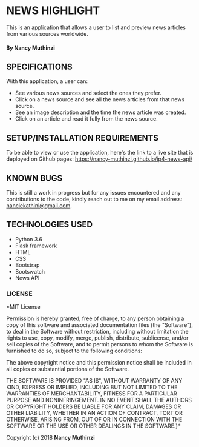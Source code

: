 # NEWS HIGHLIGHT
This is an application that allows a user to list and preview news articles from various sources worldwide.

#### By Nancy Muthinzi

## SPECIFICATIONS
With this application, a user can:
- See various news sources and select the ones they prefer.
- Click on a news source and see all the news articles from that news source.
- See an image description and the time the news article was created.
- Click on an article and read it fully from the news source.


## SETUP/INSTALLATION REQUIREMENTS
To be able to view or use the application, here's the link to a live site that is deployed on Github pages: https://nancy-muthinzi.github.io/ip4-news-api/

## KNOWN BUGS
This is still a work in progress but for any issues encountered and any contributions to the code, kindly reach out to me on my email address: nanciekathini@gmail.com.

## TECHNOLOGIES USED
- Python 3.6 
- Flask framework
- HTML
- CSS
- Bootstrap
- Bootswatch
- News API

### LICENSE
*MIT License

Permission is hereby granted, free of charge, to any person obtaining a copy
of this software and associated documentation files (the "Software"), to deal
in the Software without restriction, including without limitation the rights
to use, copy, modify, merge, publish, distribute, sublicense, and/or sell
copies of the Software, and to permit persons to whom the Software is
furnished to do so, subject to the following conditions:

The above copyright notice and this permission notice shall be included in all
copies or substantial portions of the Software.

THE SOFTWARE IS PROVIDED "AS IS", WITHOUT WARRANTY OF ANY KIND, EXPRESS OR
IMPLIED, INCLUDING BUT NOT LIMITED TO THE WARRANTIES OF MERCHANTABILITY,
FITNESS FOR A PARTICULAR PURPOSE AND NONINFRINGEMENT. IN NO EVENT SHALL THE
AUTHORS OR COPYRIGHT HOLDERS BE LIABLE FOR ANY CLAIM, DAMAGES OR OTHER
LIABILITY, WHETHER IN AN ACTION OF CONTRACT, TORT OR OTHERWISE, ARISING FROM,
OUT OF OR IN CONNECTION WITH THE SOFTWARE OR THE USE OR OTHER DEALINGS IN THE
SOFTWARE.}*

Copyright (c) 2018 **Nancy Muthinzi**

